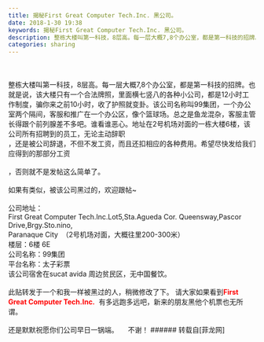 ```yaml
---
title: 揭秘First Great Computer Tech.Inc. 黑公司。
date: 2018-1-30 19:38
keywords: 揭秘First Great Computer Tech.Inc. 黑公司。
description: 整栋大楼叫第一科技，8层高。每一层大概7,8个办公室，都是第一科技的招牌。也就是说，该大楼只有一个合法牌照，里面横七竖八的各种小公司，都是12小时工作制度，骗你来之前10小时，收了护照就变卦。该公司名称叫99集团，一个办公室两个隔间，客服和推广在一个办公区，像个篮球场。总之是鱼龙混杂，客服主管长得跟个前列腺差不多吧。谁看谁恶心。地址在2号机场对面的一栋大楼6楼，该公司所有招聘到的员工，无论主动辞职，还是被公司辞退，不但不发工资，而且还扣相应的各种费用。希望尽快发给我们应得到的那部分工资，否则就不是发帖这么简单了。如果有类似，被该公司黑过的，欢迎跟帖~公司地址：First Great Computer Tech.Inc.Lot5,Sta.Agueda Cor. Queensway,Pascor Drive,Brgy.Sto.nino,Paranaque City  （2号机场对面，大概往里200-300米）楼层：6楼 6E 公司名称：99集团平台名称：太子彩票 该公司宿舍在sucat avida 周边贫民区，无中国餐饮。   此贴转发于一个和我一样被黑过的人，稍微修改了下。 请大家如果看到First Great Computer Tech.Inc.  有多远跑多远吧，新来的朋友黑他个机票也无所谓。   还是默默祝愿你们公司早日一锅端。     不谢！
categories: sharing
---
```

<td class="t_f" id="postmessage_1126470">

<br/>
<br/>
整栋大楼叫第一科技，8层高。每一层大概7,8个办公室，都是第一科技的招牌。也就是说，该大楼只有一个合法牌照，里面横七竖八的各种小公司，都是12小时工作制度，骗你来之前10小时，收了护照就变卦。该公司名称叫99集团，一个办公室两个隔间，客服和推广在一个办公区，像个篮球场。总之是鱼龙混杂，客服主管长得跟个前列腺差不多吧。谁看谁恶心。地址在2号机场对面的一栋大楼6楼，该公司所有招聘到的员工，无论主动辞职<br/>
，还是被公司辞退，不但不发工资，而且还扣相应的各种费用。希望尽快发给我们应得到的那部分工资<br/>
<br/>
，否则就不是发帖这么简单了。<br/>
<br/>
如果有类似，被该公司黑过的，欢迎跟帖~<br/>
<br/>
公司地址：<br/>
First Great Computer Tech.Inc.Lot5,Sta.Agueda Cor. Queensway,Pascor Drive,Brgy.Sto.nino,<br/>
Paranaque City  （2号机场对面，大概往里200-300米）<br/>
楼层：6楼 6E <br/>
公司名称：99集团<br/>
平台名称：太子彩票 <br/>
该公司宿舍在sucat avida 周边贫民区，无中国餐饮。   <br/>
<br/>
此贴转发于一个和我一样被黑过的人，稍微修改了下。 请大家如果看到<font color="#ff0000"><strong>First Great Computer Tech.Inc.</strong>  </font>有多远跑多远吧，新来的朋友黑他个机票也无所谓。   <br/>
<br/>
还是默默祝愿你们公司早日一锅端。     不谢！</td>
###### 转载自[菲龙网]